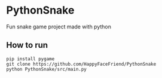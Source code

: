 # PythonSnake
Fun snake game project made with python

## How to run
````
pip install pygame
git clone https://github.com/HappyFaceFriend/PythonSnake
python PythonSnake/src/main.py
````
